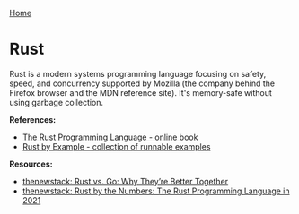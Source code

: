 [Home](../../README.md)

# Rust

Rust is a modern systems programming language focusing on safety, speed, and concurrency supported by Mozilla (the company behind the Firefox browser and the MDN reference site). It's memory-safe without using garbage collection.

**References:**
- [The Rust Programming Language - online book](https://doc.rust-lang.org/book/)
- [Rust by Example - collection of runnable examples](https://doc.rust-lang.org/stable/rust-by-example/index.html)

**Resources:**
- [thenewstack: Rust vs. Go: Why They’re Better Together](https://thenewstack.io/rust-vs-go-why-theyre-better-together/)
- [thenewstack: Rust by the Numbers: The Rust Programming Language in 2021](https://thenewstack.io/rust-by-the-numbers-the-rust-programming-language-in-2021/)
